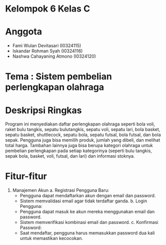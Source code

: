 # Kelompok 6 Kelas C
# Anggota 
- Fami Wulan Devitasari (I0324115)
- Iskandar Rohman Syah (I0324116)
- Nashwa Cahayaning Atmono (I0324120)

# Tema : Sistem pembelian perlengkapan olahraga

# Deskripsi Ringkas
Program ini menyediakan daftar perlengkapan olahraga seperti bola voli, raket bulu tangkis, sepatu bulutangkis, sepatu voli, sepatu lari, bola basket, sepatu basket, shuttlecock, sepatu bola, sepatu futsal, bola futsal, dan bola sepak. Pengguna juga bisa memilih produk, jumlah yang dibeli, dan melihat total harga. Tambahan lainnya juga bisa berupa kategori olahraga untuk pembelian perlengkapan pada setiap kategorinya (seperti bulu tangkis, sepak bola, basket, voli, futsal, dan lari) dan informasi stoknya.

# Fitur-fitur 
1. Manajemen Akun
   a. Registrasi Pengguna Baru:
   - Pengguna dapat mendaftarkan akun dengan email dan password.
   - Sistem memvalidasi email agar tidak terdaftar ganda.
   b. Login Pengguna:
   - Pengguna dapat masuk ke akun mereka menggunakan email dan password.
   - Sistem memverifikasi kombinasi email dan password.
   c. Konfirmasi Password:
   - Saat mendaftar, pengguna harus memasukkan password dua kali untuk memastikan kecocokan.

